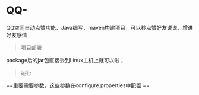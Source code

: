 # QQ-
QQ空间自动点赞功能，Java编写，maven构建项目，可以秒点赞好友说说，增进好友感情

>项目部署

package后的jar包直接丢到Linux主机上就可以啦；

>运行

==重要需要参数，这些参数在configure.properties中配置 ==

